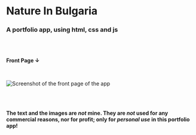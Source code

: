 # Nature In Bulgaria
### A portfolio app, using html, css and js

<br/>
<br/>

**Front Page ↓**

<br/>

![Screenshot of the front page of the app](https://i.ibb.co/drPgvS1/nature-in-bulgaria-gh.png)

<br/>
<br/>

**The text and the images are *not* mine. They are *not* used for any commercial reasons, nor for profit; only for *personal use* in this portfolio app!**


